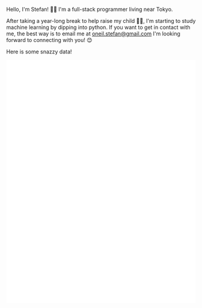 
<!-- If you're using "main" as default branch -->

Hello, I'm Stefan! 👋🏼 I'm a full-stack programmer living near Tokyo.

After taking a year-long break to help raise my child 👶🏼, I'm starting to study machine learning by dipping into python. 
If you want to get in contact with me, the best way is to email me at oneil.stefan@gmail.com I'm looking forward to connecting with you! 😊

Here is some snazzy data!

![Metrics](https://github.com/bluebot08/bluebot08/blob/main/github-metrics.svg)

